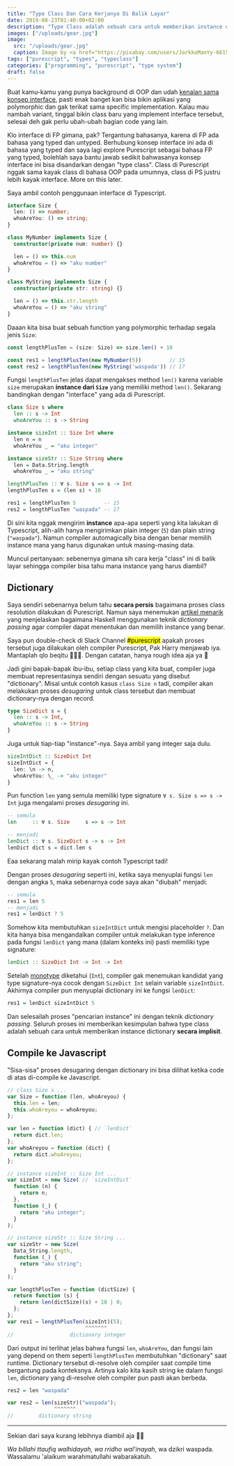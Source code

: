 ```yaml
---
title: "Type Class Dan Cara Kerjanya Di Balik Layar"
date: 2019-08-23T01:40:00+02:00
description: "Type Class adalah sebuah cara untuk memberikan instance dictionary secara implisit"
images: ["/uploads/gear.jpg"]
image:
  src: "/uploads/gear.jpg"
  caption: Image by <a href="https://pixabay.com/users/JarkkoManty-661512/?utm_source=link-attribution&amp;utm_medium=referral&amp;utm_campaign=image&amp;utm_content=2291916">Jarkko Mänty</a> from <a href="https://pixabay.com/?utm_source=link-attribution&amp;utm_medium=referral&amp;utm_campaign=image&amp;utm_content=2291916">Pixabay</a>
tags: ["purescript", "types", "typeclass"]
categories: ["programming", "purescript", "type system"]
draft: false
---
```


Buat kamu-kamu yang punya background di OOP dan udah [kenalan sama konsep interface](https://medium.com/@Dewey92/oop-interface-what-ca16de0359af), pasti enak banget kan bisa bikin aplikasi yang polymorphic dan gak terikat sama specific implementation. Kalau mau nambah variant, tinggal bikin class baru yang implement interface tersebut, selesai deh gak perlu ubah-ubah bagian code yang lain.

Klo interface di FP gimana, pak? Tergantung bahasanya, karena di FP ada bahasa yang typed dan untyped. Berhubung konsep interface ini ada di bahasa yang typed dan saya lagi explore Purescript sebagai bahasa FP yang typed, bolehlah saya bantu jawab sedikit bahwasanya konsep interface ini bisa disandarkan dengan "type class". Class di Purescript nggak sama kayak class di bahasa OOP pada umumnya, class di PS justru lebih kayak interface. More on this later.

Saya ambil contoh penggunaan interface di Typescript.

```ts
interface Size {
  len: () => number;
  whoAreYou: () => string;
}

class MyNumber implements Size {
  constructor(private num: number) {}

  len = () => this.num
  whoAreYou = () => "aku number"
}

class MyString implements Size {
  constructor(private str: string) {}

  len = () => this.str.length
  whoAreYou = () => "aku string"
}
```

Daaan kita bisa buat sebuah function yang polymorphic terhadap segala jenis `Size`:

```ts
const lengthPlusTen = (size: Size) => size.len() + 10

const res1 = lengthPlusTen(new MyNumber(5))         // 15
const res2 = lengthPlusTen(new MyString('waspada')) // 17
```

Fungsi `lengthPlusTen` jelas dapat mengakses method `len()` karena variable `size` merupakan **instance dari `Size`** yang memiliki method `len()`. Sekarang bandingkan dengan "interface" yang ada di Purescript.

```purs
class Size s where
  len :: s -> Int
  whoAreYou :: s -> String

instance sizeInt :: Size Int where
  len n = n
  whoAreYou _ = "aku integer"

instance sizeStr :: Size String where
  len = Data.String.length
  whoAreYou _ = "aku string"

lengthPlusTen :: ∀ s. Size s => s -> Int
lengthPlusTen s = (len s) + 10

res1 = lengthPlusTen 5         -- 15
res2 = lengthPlusTen "waspada" -- 17
```

Di sini kita nggak mengirim **instance** apa-apa seperti yang kita lakukan di Typescript, alih-alih hanya mengirimkan plain integer (`5`) dan plain string (`"waspada"`). Namun compiler automagically bisa dengan benar memilih instance mana yang harus digunakan untuk masing-masing data.

Muncul pertanyaan: sebenernya gimana sih cara kerja "class" ini di balik layar sehingga compiler bisa tahu mana instance yang harus diambil?

## Dictionary
Saya sendiri sebenarnya belum tahu **secara persis** bagaimana proses class resolution dilakukan di Purescript. Namun saya menemukan [artikel menarik](https://www.schoolofhaskell.com/user/jfischoff/instances-and-dictionaries) yang menjelaskan bagaimana Haskell menggunakan teknik _dictionary passing_ agar compiler dapat menentukan dan memilih instance yang benar.

Saya pun double-check di Slack Channel <mark>#purescript</mark> apakah proses tersebut juga dilakukan oleh compiler Purescript, Pak Harry menjawab iya. Mantaplah qlo beqitu 🎉🎉🎉. Dengan catatan, hanya rough idea aja ya 🙂

Jadi gini bapak-bapak ibu-ibu, setiap class yang kita buat, compiler juga membuat representasinya sendiri dengan sesuatu yang disebut "dictionary". Misal untuk contoh kasus `class Size n` tadi, compiler akan melakukan proses _desugaring_ untuk class tersebut dan membuat dictionary-nya dengan record.

```purs
type SizeDict s = {
  len :: s -> Int,
  whoAreYou :: s -> String
}
```

Juga untuk tiap-tiap "instance"-nya. Saya ambil yang integer saja dulu.

```purs
sizeIntDict :: SizeDict Int
sizeIntDict = {
  len: \n -> n,
  whoAreYou: \_ -> "aku integer"
}
```

Pun function `len` yang semula memiliki type signature `∀ s. Size s => s -> Int` juga mengalami proses _desugaring_ ini.

```purs
-- semula
len     :: ∀ s. Size     s => s -> Int

-- menjadi
lenDict :: ∀ s. SizeDict s -> s -> Int
lenDict dict s = dict.len s
```

Eaa sekarang malah mirip kayak contoh Typescript tadi!

Dengan proses _desugaring_ seperti ini, ketika saya menyuplai fungsi `len` dengan angka `5`, maka sebenarnya code saya akan "diubah" menjadi:

```purs
-- semula
res1 = len 5
-- menjadi
res1 = lenDict ? 5
```

Somehow kita membutuhkan `sizeIntDict` untuk mengisi placeholder `?`. Dan kita hanya bisa mengandalkan compiler untuk melakukan type inference pada fungsi `lenDict` yang mana (dalam konteks ini) pasti memiliki type signature:

```purs
lenDict :: SizeDict Int -> Int -> Int
```

Setelah [monotype](https://en.wikipedia.org/wiki/Hindley%E2%80%93Milner_type_system#Monotypes) diketahui (`Int`), compiler gak menemukan kandidat yang type signature-nya cocok dengan `SizeDict Int` selain variable `sizeIntDict`. Akhirnya compiler pun menyuplai dictionary ini ke fungsi `lenDict`:

```purs
res1 = lenDict sizeIntDict 5
```

Dan selesailah proses "pencarian instance" ini dengan teknik _dictionary passing_. Seluruh proses ini memberikan kesimpulan bahwa type class adalah sebuah cara untuk memberikan instance dictionary **secara implisit**.

## Compile ke Javascript
"Sisa-sisa" proses desugaring dengan dictionary ini bisa dilihat ketika code di atas di-compile ke Javascript.

```js
// class Size s ...
var Size = function (len, whoAreyou) {
  this.len = len;
  this.whoAreyou = whoAreyou;
};

var len = function (dict) { // `lenDict`
  return dict.len;
};
var whoAreyou = function (dict) {
  return dict.whoAreyou;
};

// instance sizeInt :: Size Int ...
var sizeInt = new Size( // `sizeIntDict`
  function (n) {
    return n;
  },
  function (_) {
    return "aku integer";
  }
);

// instance sizeStr :: Size String ...
var sizeStr = new Size(
  Data_String.length,
  function (_) {
    return "aku string";
  }
);

var lengthPlusTen = function (dictSize) {
  return function (s) {
    return len(dictSize)(s) + 10 | 0;
  };
};
var res1 = lengthPlusTen(sizeInt)(5);
                         ^^^^^^^
//                  dictionary integer
```

Dari output ini terlihat jelas bahwa fungsi `len`, `whoAreYou`, dan fungsi lain yang depend on them seperti `lengthPlusTen` membutuhkan "dictionary" saat runtime. Dictionary tersebut di-resolve oleh compiler saat compile time bergantung pada konteksnya. Artinya kalo kita kasih string ke dalam fungsi `len`, dictionary yang di-resolve oleh compiler pun pasti akan berbeda.

```purs
res2 = len "waspada"
```

```js
var res2 = len(sizeStr)("waspada");
               ^^^^^^^
//        dictionary string
```

---

Sekian dari saya kurang lebihnya diambil aja 🙏🏻

_Wa billahi ttaufiq walhidayah, wa rridho wal'inayah_, wa dzikri waspada.
Wassalamu 'alaikum warahmatullahi wabarakatuh.

